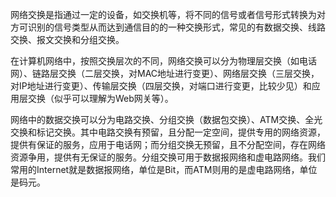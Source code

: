 
网络交换是指通过一定的设备，如交换机等，将不同的信号或者信号形式转换为对方可识别的信号类型从而达到通信目的的一种交换形式，常见的有数据交换、线路交换、报文交换和分组交换。

在计算机网络中，按照交换层次的不同，网络交换可以分为物理层交换（如电话网）、链路层交换（二层交换，对MAC地址进行变更）、网络层交换（三层交换，对IP地址进行变更）、传输层交换（四层交换，对端口进行变更，比较少见）和应用层交换（似乎可以理解为Web网关等）。

网络中的数据交换可以分为电路交换、分组交换（数据包交换）、ATM交换、全光交换和标记交换。其中电路交换有预留，且分配一定空间，提供专用的网络资源，提供有保证的服务，应用于电话网；而分组交换无预留，且不分配空间，存在网络资源争用，提供有无保证的服务。分组交换可用于数据报网络和虚电路网络。我们常用的Internet就是数据报网络，单位是Bit，而ATM则用的是虚电路网络，单位是码元。
